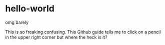 # hello-world
omg barely 

This is so freaking confusing. This Github guide tells me to click on a pencil in the upper right corner but where the heck is it?
